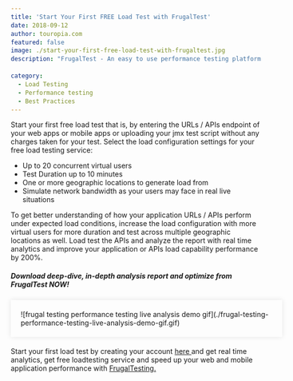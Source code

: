 ```yaml
---
title: 'Start Your First FREE Load Test with FrugalTest'
date: 2018-09-12
author: touropia.com
featured: false
image: ./start-your-first-free-load-test-with-frugaltest.jpg
description: "FrugalTest - An easy to use performance testing platform..."

category:
  - Load Testing
  - Performance testing
  - Best Practices
---
```



<div class="entry-content">
<p >
Start your first free load test that is, by entering the URLs / APIs endpoint of your web apps or mobile
apps or uploading your jmx test script without any charges taken for your test. Select the load
configuration settings for your free load testing service:
</p>
<ul >
<li>Up to 20 concurrent virtual users</li>
<li>Test Duration up to 10 minutes</li>
<li>One or more geographic locations to generate load from</li>
<li>Simulate network bandwidth as your users may face in real live situations</li>
</ul>
<p >To get better understanding of how your application URLs / APIs perform under expected load conditions, increase the load configuration with more virtual users for more duration and test across multiple geographic locations as well. Load test the APIs and analyze the report with real time analytics and improve your application or APIs load capability performance by 200%.
</p>
<h5 class="blog-subtitle">Download deep-dive, in-depth analysis report and optimize from FrugalTest NOW!</h5>
<div style="width:100%; margin-top:20px; margin-bottom:20px;padding:20px; box-shadow:0 0 10px rgba(0,0,0,0.1)">
<!-- <img class="main-img img-responsive" style="" src="./frugal-testing-performance-testing-live-analysis-demo-gif.gif" alt="frugal testing performance testing live analysis demo gif" width="690px"> -->
 ![frugal testing performance testing live analysis demo gif](./frugal-testing-performance-testing-live-analysis-demo-gif.gif) 
</div>
<p >Start your first load test by creating your account <a href="https://www.frugaltesting.com/login"> here </a> and get real time analytics, get free loadtesting service and speed up your web and mobile application performance with <a href="https://www.frugaltesting.com"> FrugalTesting. </a></p>
</div>
